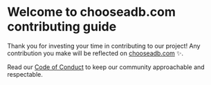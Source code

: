 # Welcome to chooseadb.com contributing guide

Thank you for investing your time in contributing to our project! Any
contribution you make will be reflected on
[chooseadb.com](https://chooseadb.com) :sparkles:.

Read our [Code of Conduct](./CODE_OF_CONDUCT.md) to keep our community
approachable and respectable.

